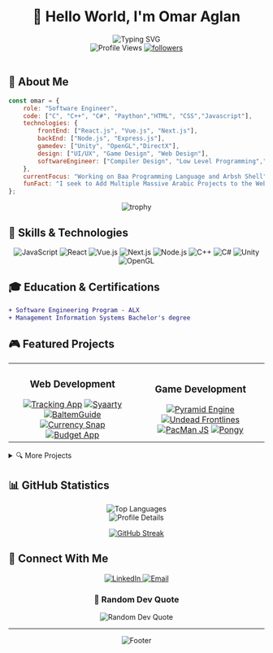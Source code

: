 # <div align="center">👋 Hello World, I'm Omar Aglan</div>

<div align="center">
  <img src="https://readme-typing-svg.demolab.com?font=Fira+Code&pause=1000&color=2C9AF7&center=true&vCenter=true&width=435&lines=Software+Engineer;Game+Developer;Creative+Problem+Solver;Always+Learning+New+Things" alt="Typing SVG" />
</div>

<div align="center">
  <img src="https://komarev.com/ghpvc/?username=omaraglan&label=Profile%20views&color=0e75b6&style=for-the-badge" alt="Profile Views" />
  <a href="https://github.com/OmarAglan?tab=followers">
    <img src="https://img.shields.io/github/followers/OmarAglan?label=Followers&style=for-the-badge" alt="followers" />
  </a>
</div>

<br>

## 💫 About Me

```javascript
const omar = {
    role: "Software Engineer",
    code: ["C", "C++", "C#", "Paython","HTML", "CSS","Javascript"],
    technologies: {
        frontEnd: ["React.js", "Vue.js", "Next.js"],
        backEnd: ["Node.js", "Express.js"],
        gamedev: ["Unity", "OpenGL","DirectX"],
        design: ["UI/UX", "Game Design", "Web Design"],
        softwareEngineer: ["Compiler Design", "Low Level Programming",".Net"]
    },
    currentFocus: "Working on Baa Programming Language and Arbsh Shell",
    funFact: "I seek to Add Multiple Massive Arabic Projects to the Web!"
};
```

<div align="center">
  <img src="https://github-profile-trophy.vercel.app/?username=omaraglan&theme=algolia&no-frame=true&no-bg=true&row=1" alt="trophy" />
</div>

## 🚀 Skills & Technologies

<div align="center">

![JavaScript](https://img.shields.io/badge/javascript-%23323330.svg?style=for-the-badge&logo=javascript&logoColor=%23F7DF1E)
![React](https://img.shields.io/badge/react-%2320232a.svg?style=for-the-badge&logo=react&logoColor=%2361DAFB)
![Vue.js](https://img.shields.io/badge/vuejs-%2335495e.svg?style=for-the-badge&logo=vuedotjs&logoColor=%234FC08D)
![Next.js](https://img.shields.io/badge/Next.js-000000?style=for-the-badge&logo=nextdotjs&logoColor=white)
![Node.js](https://img.shields.io/badge/Node.js-339933?style=for-the-badge&logo=nodedotjs&logoColor=white)
![C++](https://img.shields.io/badge/c++-%2300599C.svg?style=for-the-badge&logo=c%2B%2B&logoColor=white)
![C#](https://img.shields.io/badge/c%23-%23239120.svg?style=for-the-badge&logo=c-sharp&logoColor=white)
![Unity](https://img.shields.io/badge/unity-%23000000.svg?style=for-the-badge&logo=unity&logoColor=white)
![OpenGL](https://img.shields.io/badge/OpenGL-%23FFFFFF.svg?style=for-the-badge&logo=opengl)

</div>

## 🎓 Education & Certifications

<div align="left">
  
  ```diff
  + Software Engineering Program - ALX
  + Management Information Systems Bachelor's degree
  ```
  
</div>

## 🎮 Featured Projects

<div align="center">

<table>
<tr>
<td width="50%">
<h3 align="center">Web Development</h3>
<div align="center">
<a href="https://github.com/OmarAglan/Tracking-App" target="_blank"><img src="https://img.shields.io/badge/Tracking%20App-Vue.js%20%7C%20Express.js-blue?style=for-the-badge" alt="Tracking App"/></a>
<a href="https://github.com/OmarAglan/Syaarty" target="_blank"><img src="https://img.shields.io/badge/Syaarty-Full%20Stack%20App-purple?style=for-the-badge" alt="Syaarty"/></a>
<a href="https://github.com/OmarAglan/BaltemGuide" target="_blank"><img src="https://img.shields.io/badge/BaltemGuide-Guide%20App-green?style=for-the-badge" alt="BaltemGuide"/></a>
<a href="https://github.com/OmarAglan/currency_snap" target="_blank"><img src="https://img.shields.io/badge/Currency%20Snap-Finance%20App-yellow?style=for-the-badge" alt="Currency Snap"/></a>
<a href="https://github.com/OmarAglan/Budget-App" target="_blank"><img src="https://img.shields.io/badge/Budget%20App-Finance%20Tool-orange?style=for-the-badge" alt="Budget App"/></a>
</div>
</td>
<td width="50%">
<h3 align="center">Game Development</h3>
<div align="center">
<a href="https://github.com/OmarAglan/Pyramid" target="_blank"><img src="https://img.shields.io/badge/Pyramid%20Engine-OpenGL%20%7C%20C++-red?style=for-the-badge" alt="Pyramid Engine"/></a>
<a href="https://github.com/OmarAglan/Undead-Frontlines" target="_blank"><img src="https://img.shields.io/badge/Undead%20Frontlines-Unity%20Game-darkgreen?style=for-the-badge" alt="Undead Frontlines"/></a>
<a href="https://github.com/OmarAglan/PacManJS" target="_blank"><img src="https://img.shields.io/badge/PacMan%20JS-HTML%20%7C%20JavaScript-yellow?style=for-the-badge" alt="PacMan JS"/></a>
<a href="https://github.com/OmarAglan/Pongy" target="_blank"><img src="https://img.shields.io/badge/Pongy-Classic%20Game-blue?style=for-the-badge" alt="Pongy"/></a>
</div>
</td>
</tr>
</table>

</div>

<details>
<summary>🔍 More Projects</summary>

<div align="center">

![ALX ToDo App](https://img.shields.io/badge/ALX%20ToDo%20App-Task%20Management-blue?style=for-the-badge)
![Simple CRUD App](https://img.shields.io/badge/Simple%20CRUD-Web%20App-green?style=for-the-badge)
![HTML Video Player](https://img.shields.io/badge/HTML%20Video%20Player-Media%20Player-red?style=for-the-badge)
![Syaarty API](https://img.shields.io/badge/Syaarty%20API-Backend%20Service-purple?style=for-the-badge)

</div>
</details>

## 📊 GitHub Statistics

<div align="center">
  <img src="https://github-readme-stats.vercel.app/api/top-langs/?username=omaraglan&layout=compact&langs_count=8&theme=tokyonight&hide_border=true" alt="Top Languages" />
</div>

<div align="center">
  <img src="http://github-profile-summary-cards.vercel.app/api/cards/profile-details?username=omaraglan&theme=tokyonight" alt="Profile Details" />
</div>

<div align="center">
  
  [![GitHub Streak](https://github-readme-streak-stats-sand-seven.vercel.app?user=omaraglan)](https://git.io/streak-stats)
  
</div>

## 🤝 Connect With Me

<div align="center">
  <a href="https://linkedin.com/in/omar-aglan-5078b3235" target="_blank">
    <img src="https://img.shields.io/badge/LinkedIn-%230077B5.svg?style=for-the-badge&logo=linkedin&logoColor=white" alt="LinkedIn" />
  </a>
  <a href="mailto:Omar.aglan91@gmail.com">
    <img src="https://img.shields.io/badge/Gmail-D14836?style=for-the-badge&logo=gmail&logoColor=white" alt="Email" />
  </a>
  <!-- Add more social media badges here -->
</div>

<div align="center">
  <h3>💭 Random Dev Quote</h3>
  <img src="https://quotes-github-readme.vercel.app/api?type=horizontal&theme=tokyonight" alt="Random Dev Quote" />
</div>

---

<div align="center">
  <img src="https://capsule-render.vercel.app/api?type=waving&color=gradient&height=100&section=footer" alt="Footer" />
</div>
